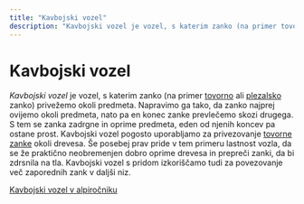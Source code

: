 ```yaml
---
title: "Kavbojski vozel"
description: "Kavbojski vozel je vozel, s katerim zanko (na primer tovorno ali plezalsko zanko) privežemo okoli predmeta."
---
```


# Kavbojski vozel

_Kavbojski vozel_ je vozel, s katerim zanko (na primer [tovorno](tovorna-zanka) ali [plezalsko](neskoncna-zanka) zanko) privežemo okoli predmeta. Napravimo ga tako, da zanko najprej ovijemo okoli predmeta, nato pa en konec zanke prevlečemo skozi drugega. S tem se zanka zadrgne in oprime predmeta, eden od njenih koncev pa ostane prost. Kavbojski vozel pogosto uporabljamo za privezovanje [tovorne zanke](tovorna-zanka) okoli drevesa. Še posebej prav pride v tem primeru lastnost vozla, da se že praktično neobremenjen dobro oprime drevesa in prepreči zanki, da bi zdrsnila na tla. Kavbojski vozel s pridom izkoriščamo tudi za povezovanje več zaporednih zank v daljši niz.

[Kavbojski vozel v alpiročniku](https://alpirocnik.rasica.org/wiki/Vrvi,_vozli_in_njihova_uporaba#Kavbojski_vozel)
